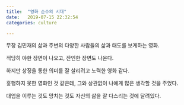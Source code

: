 ```yaml
---
title:  "영화 순수의 시대"
date:   2019-07-15 22:32:54
categories: culture

---
```


무장 김민재의 삶과 주변의 다양한 사람들의 삶과 태도를 보게하는 영화.

적당히 야한 장면이 나오고, 잔인한 장면도 나온다. 

하지만 상징을 통한 의미를 잘 살리려고 노력한 영화 같다. 

흥행하지 못한 영화인 것 같은데, 그와 상관없이 나에게 많은 생각할 것을 주었다. 

대업을 이루는 것도 망치는 것도 자신의 삶을 잘 다스리는 것에 달려있다.
